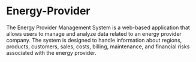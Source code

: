# Energy-Provider
The Energy Provider Management System is a web-based application that allows users to manage and analyze data related to an energy provider company. The system is designed to handle information about regions, products, customers, sales, costs, billing, maintenance, and financial risks associated with the energy provider.
